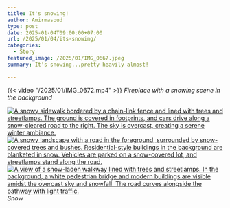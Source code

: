 ```yaml
---
title: It's snowing!
author: Amirmasoud
type: post
date: 2025-01-04T09:00:00+07:00
url: /2025/01/04/its-snowing/
categories:
  - Story
featured_image: /2025/01/IMG_0667.jpeg
summary: It's snowing...pretty heavily almost!

--- 
```


{{< video "/2025/01/IMG_0672.mp4" >}}
*Fireplace with a snowing scene in the background*

[![A snowy sidewalk bordered by a chain-link fence and lined with trees and streetlamps. The ground is covered in footprints, and cars drive along a snow-cleared road to the right. The sky is overcast, creating a serene winter ambiance.](/2025/01/IMG_0667.jpeg)](/2025/01/IMG_0667.jpeg)
[![A snowy landscape with a road in the foreground, surrounded by snow-covered trees and bushes. Residential-style buildings in the background are blanketed in snow. Vehicles are parked on a snow-covered lot, and streetlamps stand along the road.](/2025/01/IMG_0668.jpeg)](/2025/01/IMG_0668.jpeg)
[![A view of a snow-laden walkway lined with trees and streetlamps. In the background, a white pedestrian bridge and modern buildings are visible amidst the overcast sky and snowfall. The road curves alongside the pathway with light traffic.](/2025/01/IMG_0669.jpeg)](/2025/01/IMG_0669.jpeg)
*Snow*
